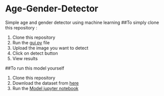# Age-Gender-Detector
Simple age and gender detector using machine learning
##To simply clone this repository :
1. Clone this repository
2. Run the [gui.py](https://github.com/ShruRoy/Age-Gender-Detector/blob/main/gui.py) file
3. Upload the image you want to detect
4. Click on detect button
5. View results

##To run this model yourself
1. Clone this repository
2. Download the dataset from [here]()
3. Run the [Model jupyter notebook]()
   
